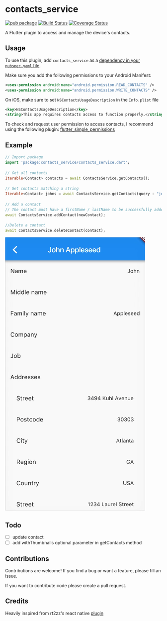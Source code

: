 # contacts_service

[![pub package](https://img.shields.io/pub/v/contacts_service.svg)](https://pub.dartlang.org/packages/contacts_service)
[![Build Status](https://travis-ci.org/clovisnicolas/flutter_contacts.svg?branch=master)](https://travis-ci.org/clovisnicolas/flutter_contacts)
[![Coverage Status](https://coveralls.io/repos/github/clovisnicolas/flutter_contacts/badge.svg?branch=master)](https://coveralls.io/github/clovisnicolas/flutter_contacts?branch=master)

A Flutter plugin to access and manage the device's contacts.

## Usage

To use this plugin, add `contacts_service` as a [dependency in your `pubspec.yaml` file](https://flutter.io/platform-plugins/).

Make sure you add the following permissions to your Android Manifest:

```xml
<uses-permission android:name="android.permission.READ_CONTACTS" />
<uses-permission android:name="android.permission.WRITE_CONTACTS" />
```

On iOS, make sure to set `NSContactsUsageDescription` in the `Info.plist` file

```xml
<key>NSContactsUsageDescription</key>
<string>This app requires contacts access to function properly.</string>
```

To check and request user permission to access contacts, I recommend using the following plugin: [flutter_simple_permissions](https://github.com/AppleEducate/flutter_simple_permissions)

## Example

``` dart
// Import package
import 'package:contacts_service/contacts_service.dart';

// Get all contacts
Iterable<Contact> contacts = await ContactsService.getContacts();

// Get contacts matching a string
Iterable<Contact> johns = await ContactsService.getContacts(query : "john");

// Add a contact
// The contact must have a firstName / lastName to be successfully addded
await ContactsService.addContact(newContact);

//Delete a contact
await ContactsService.deleteContact(contact);

```

![Example](doc/example.gif "Example screenshot")

## Todo

- [ ] update contact
- [ ] add withThumbnails optional parameter in getContacts method

## Contributions

Contributions are welcome! If you find a bug or want a feature, please fill an issue.

If you want to contribute code please create a pull request.

## Credits

Heavily inspired from rt2zz's react native [plugin](https://github.com/rt2zz/react-native-contacts) 
